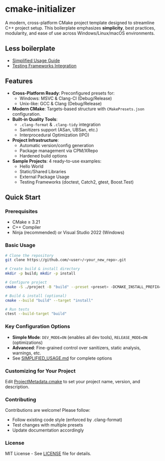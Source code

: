 # cmake-initializer
A modern, cross-platform CMake project template designed to streamline C++ project setup. This boilerplate emphasizes **simplicity**, best practices, modularity, and ease of use across Windows/Linux/macOS environments.

## Less boilerplate

* [Simplified Usage Guide](./docs/SIMPLIFIED_USAGE.md)
* [Testing Frameworks Integration](./docs/TESTING_SUMMARY.md)

## Features

- **Cross-Platform Ready**: Preconfigured presets for:
  - Windows: MSVC & Clang-Cl (Debug/Release)
  - Unix-like: GCC & Clang (Debug/Release)
- **Modern CMake**: Targets-based structure with `CMakePresets.json` configuration.
- **Built-in Quality Tools**:
  - `.clang-format` & `.clang-tidy` integration
  - Sanitizers support (ASan, UBSan, etc.)
  - Interprocedural Optimization (IPO)
- **Project Infrastructure**:
  - Automatic version/config generation
  - Package management via CPM/XRepo
  - Hardened build options
- **Sample Projects**: 4 ready-to-use examples:
  - Hello World
  - Static/Shared Libraries
  - External Package Usage
  - Testing Frameworks (doctest, Catch2, gtest, Boost.Test) 

## Quick Start

### Prerequisites
- CMake ≥ 3.21
- C++ Compiler
- Ninja (recommended) or Visual Studio 2022 (Windows)

### Basic Usage
```bash
# Clone the repository
git clone https://github.com/<user>/<your_new_repo>.git

# Create build & install directory
mkdir -p build; mkdir -p install

# Configure project
cmake -S ./project -B "build" --preset <preset> -DCMAKE_INSTALL_PREFIX="install"

# Build & install (optional)
cmake --build "build" --target "install"

# Run tests
ctest --build-target "build"
```

### Key Configuration Options
- **Simple Mode**: `DEV_MODE=ON` (enables all dev tools), `RELEASE_MODE=ON` (optimizations)
- **Advanced**: Fine-grained control over sanitizers, static analysis, warnings, etc.
- See [SIMPLIFIED_USAGE.md](./docs/SIMPLIFIED_USAGE.md) for complete options

### Customizing for Your Project
Edit [ProjectMetadata.cmake](./project/ProjectMetadata.cmake) to set your project name, version, and description.

### Contributing

Contributions are welcome! Please follow:
* Follow existing code style (enforced by .clang-format)
* Test changes with multiple presets
* Update documentation accordingly

### License
MIT License - See [LICENSE](./LICENSE) file for details.